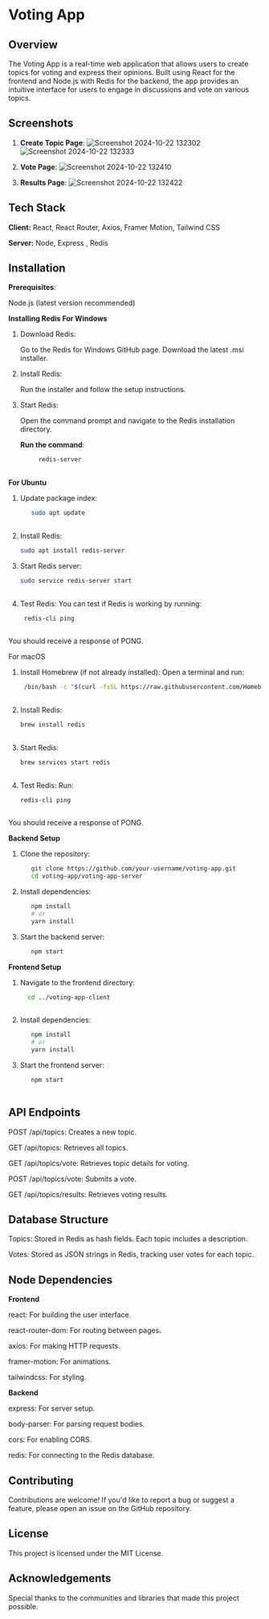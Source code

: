 # Voting App
## Overview
  The Voting App is a real-time web application that allows users to create topics for voting and express their opinions. Built using React for the frontend and Node.js with Redis for the backend, the app provides an intuitive interface for users to engage in discussions and vote on various topics.


## Screenshots

  1. **Create Topic Page**:
     ![Screenshot 2024-10-22 132302](https://github.com/user-attachments/assets/5c42b166-1b95-4102-b50b-0f087036fc4c)
     ![Screenshot 2024-10-22 132333](https://github.com/user-attachments/assets/e0bc4312-b036-4dc8-8be2-44f1041356e1)

  3. **Vote Page**:
     ![Screenshot 2024-10-22 132410](https://github.com/user-attachments/assets/ecd4d6df-5583-4dce-9d9e-21bb9fc147f2)

  5. **Results Page**:
      ![Screenshot 2024-10-22 132422](https://github.com/user-attachments/assets/eb6def3c-6070-41db-8cbe-05ab4ea35547)

## Tech Stack

**Client:** 
      React,
      React Router,
      Axios,
      Framer Motion,
      Tailwind CSS

**Server:** Node, Express , Redis

   ## Installation 
  **Prerequisites**:
  
   Node.js (latest version recommended)
   
          
  **Installing Redis For Windows**

  1. Download Redis:

     Go to the Redis for Windows GitHub page.
            Download the latest .msi installer.
         
  2. Install Redis:

        Run the installer and follow the setup instructions.
         
  3. Start Redis:

     Open the command prompt and navigate to the Redis  installation directory.

     **Run the command**:
     
     ```bash
          redis-server
            
**For Ubuntu**
1. Update package index:
     ```bash
        sudo apt update
        
  2. Install Redis:
      ```bash
      sudo apt install redis-server
     
  3. Start Redis server:
      ```bash
      sudo service redis-server start
         
  4. Test Redis: You can test if Redis is working by running:
     ```bash
      redis-cli ping
         
  You should receive a response of PONG.

  For macOS
  
  1. Install Homebrew (if not already installed): Open a terminal and run:

     ```bash
      /bin/bash -c "$(curl -fsSL https://raw.githubusercontent.com/Homebrew/install/HEAD/install.sh)"
       
2. Install Redis:
    ```bash
    brew install redis
     
3. Start Redis:
   ```bash
   brew services start redis
     
4. Test Redis: Run:
   ```bash
   redis-cli ping
     
 You should receive a response of PONG.

  **Backend Setup**
  
  1. Clone the repository:
     ```bash
        git clone https://github.com/your-username/voting-app.git
        cd voting-app/voting-app-server 

  2. Install dependencies:
     ```bash
        npm install
        # or
        yarn install

  3. Start the backend server:
     ```bash
        npm start
     
 **Frontend Setup**

  1.  Navigate to the frontend directory:
      ```bash
        cd ../voting-app-client
        
  2. Install dependencies:
     ```bash
        npm install
        # or
        yarn install

  3. Start the frontend server:
     ```bash
        npm start
    
## API Endpoints
  POST /api/topics: Creates a new topic.

  GET /api/topics: Retrieves all topics.

  GET /api/topics/vote: Retrieves topic details for voting.

  POST /api/topics/vote: Submits a vote.

  GET /api/topics/results: Retrieves voting results.

## Database Structure
  Topics: Stored in Redis as hash fields. Each topic includes a description.

  Votes: Stored as JSON strings in Redis, tracking user votes for each topic.

## Node Dependencies
  ****Frontend****

  react: For building the user interface.

  react-router-dom: For routing between pages.

  axios: For making HTTP requests.

  framer-motion: For animations.

  tailwindcss: For styling.
        
  ****Backend****

  express: For server setup.

  body-parser: For parsing request bodies.

  cors: For enabling CORS.

  redis: For connecting to the Redis database.      

## Contributing

  Contributions are welcome! If you'd like to report a bug or suggest a feature, please open an issue on the GitHub repository.


## License

This project is licensed under the MIT License.


## Acknowledgements

Special thanks to the communities and libraries that made this project possible.

